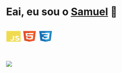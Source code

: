 
  <h1>Eai, eu sou o <a href="https://www.linkedin.com/in/samuel-battisti-63b580225/">Samuel</a> 👋 </h1>
<div ><br>
  <img align="center"  height="30" width="40" src="https://raw.githubusercontent.com/devicons/devicon/master/icons/javascript/javascript-plain.svg">  
  <img align="center" height="30" width="40" src="https://raw.githubusercontent.com/devicons/devicon/master/icons/html5/html5-original.svg">
  <img align="center" height="30" width="40" src="https://raw.githubusercontent.com/devicons/devicon/master/icons/css3/css3-original.svg">
 <br><br><br><br>
</div>
<div>

<img width=40% align="center" src="https://github-readme-stats-git-main-rafaelalexandrino.vercel.app/api/top-langs/?username=Samuelbattisti&show_icons=true&theme=highcontrast&layout=compact" />
</div>

  
